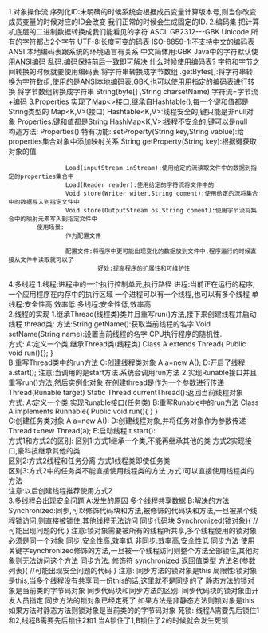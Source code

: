 1.对象操作流
			序列化ID:未明确的时候系统会根据成员变量计算版本号,则当你改变成员变量的时候对应的ID会改变
			我们正常的时候会生成固定的ID.
2.编码集
		把计算机底层的二进制数据转换成我们能看见的字符
		ASCII
		GB2312---GBK
		Unicode 所有的字符都占2个字节
		UTF-8:长度可变的码表
		ISO-8859-1:不支持中文的编码表
		ANSI:本地编码表跟系统的环境语言有关系  中文简体用:GBK
		Java中的字符默认使用ANSI编码
		乱码:编码保持前后一致即可解决
		什么时候使用编码表?
					字符和字节之间转换的时候就要使用编码表
						将字符串转换成字节数组
							.getBytes[]:将字符串转换为字符数组,使用的是ANSI本地编码表,GBK,也可以使用用指定的编码表进行转换
						将字节数组转换成字符串
							String(byte[] ,String charsetName)
		字符流=字节流+编码
3.Properties
			实现了Map<>接口,继承自Hashtable(),每一个键和值都是String类型的
			Map<K,V>(接口)
					Hashtable<K,V>:线程安全的,键只能是非null对象
							Properties:键和值都是String
					HashMap<K,V>:线程不安全的,键可以是null			
			构造方法:
					Properties()
			特有功能:
					setProperty(String key,String vablue):给properties集合对象中添加映射关系
					String getProperty(String key):根据键获取对象的值
					
					Load(inputStream inStream):使用给定的流读取文件中的数据到指定的properties集合中
					Load(Reader reader):使用给定的字符流将文件中的
					Void store(Writer witer,String coment):使用给定的流将集合中的数据写入到指定文件中
					Void store(OutputStream os,String coment):使用字节流将集合中的映射元素写入到指定文件中					
			使用场景:
					作为配置文件
					
					配置文件:将程序中更可能出现变化的数据放到文件中,程序运行的时候直接从文件中读取就可以了
					         好处:提高程序的扩展性和可维护性					
4.多线程
		1.线程:进程中的一个执行控制单元,执行路径
				 进程:当前正在运行的程序,一个应用程序在内存中的执行区域
					一个进程可以有一个线程,也可以有多个线程
				单线程:安全性高,效率低
				多线程:安全性低,效率高			
		2.线程的实现
				1.继承Thread(线程类)类并且重写run()方法,接下来创建线程并启动线程
						thread类:
								方法:String getName():获取当前线程的名字 
									Void setName(String name):设置当前线程的名字
						CPU执行程序的随机性.						
						方式:
							A:定义一个类,继承Thread类(线程类)
								Class A extends Thread{
									Public void run(){};
								}	
							B:重写Thread类中的run方法
							C:创建线程类对象
								A a=new A();
							D:开启了线程
								a.start();
						注意:当调用的是start方法.系统会调用run方法
				2.实现Runable接口并且重写run()方法,然后实例化对象,在创建thread是作为一个参数进行传递
						Thread(Runable target)
						Static Thread currentThread():返回当前线程对象						
						方式:
							A:定义一个类,实现Runable接口(任务类)
							B:重写Runable中的run方法
								Class A implements Runnable{
									Public void run(){
									}
								}								
							C:创建任务类对象
								A a=new A():
							D:创建线程对象,并将任务对象作为参数传递
								Thread t=new Thread(a);
							E:启动线程
								t.start():								
					方式1和方式2的区别:
							区别1:方式1继承一个类,不能再继承其他的类
								方式2实现接口,豪科技继承其他的类								
							区别2:方式2线程和任务分离
								方式1线程类即使任务类							
							区别3:方式2中的任务类不能直接使用线程类的方法
								方式1可以直接使用线程类的方法								
						注意:以后创建线程推荐使用方式2						
		3.多线程会出现安全问题
			A:发生的原因
				多个线程共享数据
			B:解决的方法			
				Synchronized:同步,可以修饰代码块和方法,被修饰的代码块和方法,一旦被某个线程锁访问,则直接被锁住,其他线程无法访问
				同步代码块
						Synchronized(锁对象){
							//可能出现问题的代
						}
						注意:锁对象需要被所有的线程所共享,多个线程使用的锁对象必须是同一个对象
						同步:安全性高,效率低
						非同步:效率高,安全性低
				同步方法
					使用关键字synchronized修饰的方法,一旦被一个线程访问则整个方法全部锁住,其他对象则无法访问这个方法
					同步方法:
							修饰符 synchronized 返回值类型 方法名(参数列表){
								//可能出现安全问题的代码
							}
					注意:
						同步方法的锁对象是this
								局限性:锁对象是this,当多个线程没有共享同一份this的话,这里就不是同步的了
						静态方法的锁对象是当前类的字节码对象
				同步代码块和同步方法的区别:
									同步代码块的锁对象由开发人员指定
									同步方法的锁对象已经定死了
											如果方法是非静态方法则锁对象是this
											如果方法时静态方法则锁对象是当前类的的字节码对象
				死锁:
					线程A需要先后锁住1和2,线程B需要先后锁住2和1,当A锁住了1,B锁住了2的时候就会发生死锁
